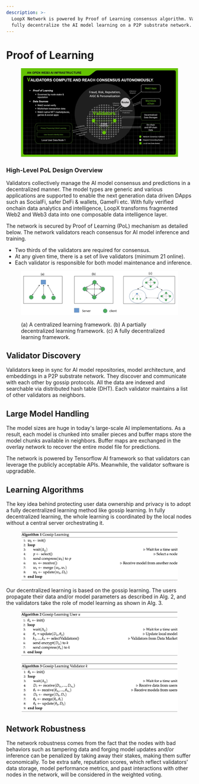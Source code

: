 ```yaml
---
description: >-
  LoopX Network is powered by Proof of Learning consensus algorithm. Validators
  fully decentralize the AI model learning on a P2P substrate network.
---
```


# Proof of Learning

<figure><img src="../.gitbook/assets/Slide4.jpg" alt=""><figcaption></figcaption></figure>

### High-Level PoL Design Overview

Validators collectively manage the AI model consensus and predictions in a decentralized manner. The model types are generic and various applications are supported to enable the next generation data driven DApps such as SocialFi, safer DeFi & wallets, GameFi etc. With fully verified onchain data analytics and intelligence, LoopX transforms fragmented Web2 and Web3 data into one composable data intelligence layer​.

The network is secured by Proof of Learning (PoL) mechanism as detailed below. The network validators reach consensus for AI model inference and training.

* Two thirds of the validators are required for consensus.
* At any given time, there is a set of live validators (minimum 21 online).
* Each validator is responsible for both model maintenance and inference.

<figure><img src="../.gitbook/assets/image (13).png" alt=""><figcaption><p>(a) A centralized learning framework. (b) A partially decentralized learning framework. (c) A fully decentralized learning framework.</p></figcaption></figure>

## Validator Discovery

Validators keep in sync for AI model repositories, model architecture, and embeddings in a P2P substrate network. They discover and communicate with each other by gossip protocols. All the data are indexed and searchable via distributed hash table (DHT). Each validator maintains a list of other validators as neighbors.

## Large Model Handling

The model sizes are huge in today's large-scale AI implementations. As a result, each model is chunked into smaller pieces and buffer maps store the model chunks available in neighbors. Buffer maps are exchanged in the overlay network to recover the entire model file for predictions.

The network is powered by Tensorflow AI framework so that validators can leverage the publicly acceptable APIs. Meanwhile, the validator software is upgradable.

## Learning Algorithms

The key idea behind protecting user data ownership and privacy is to adopt a fully decentralized learning method like gossip learning. In fully decentralized learning, the whole learning is coordinated by the local nodes without a central server orchestrating it.

<figure><img src="../.gitbook/assets/image (10).png" alt=""><figcaption></figcaption></figure>

Our decentralized learning is based on the gossip learning. The users propagate their data and/or model parameters as described in Alg. 2, and the validators take the role of model learning as shown in Alg. 3.

<figure><img src="../.gitbook/assets/image (15).png" alt=""><figcaption></figcaption></figure>

<figure><img src="../.gitbook/assets/image (1).png" alt=""><figcaption></figcaption></figure>

## Network Robustness

The network robustness comes from the fact that the nodes with bad behaviors such as tampering data and forging model updates and/or inference can be penalized by taking away their stakes, making them suffer economically. To be extra safe, reputation scores, which reflect validators’ data storage, model performance metrics, and past interactions with other nodes in the network, will be considered in the weighted voting.

